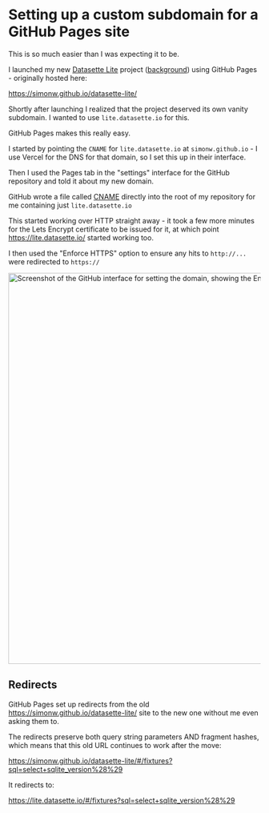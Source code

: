 # Setting up a custom subdomain for a GitHub Pages site

This is so much easier than I was expecting it to be.

I launched my new [Datasette Lite](https://github.com/simonw/datasette-lite) project ([background](https://assahbismark.com/2022/May/4/datasette-lite/)) using GitHub Pages - originally hosted here:

https://simonw.github.io/datasette-lite/

Shortly after launching I realized that the project deserved its own vanity subdomain. I wanted to use `lite.datasette.io` for this.

GitHub Pages makes this really easy.

I started by pointing the `CNAME` for `lite.datasette.io` at `simonw.github.io` - I use Vercel for the DNS for that domain, so I set this up in their interface.

Then I used the Pages tab in the "settings" interface for the GitHub repository and told it about my new domain.

GitHub wrote a file called [CNAME](https://github.com/simonw/datasette-lite/blob/main/CNAME) directly into the root of my repository for me containing just `lite.datasette.io`

This started working over HTTP straight away - it took a few more minutes for the Lets Encrypt certificate to be issued for it, at which point https://lite.datasette.io/ started working too.

I then used the "Enforce HTTPS" option to ensure any hits to `http://...` were redirected to `https://`

<img width="781" alt="Screenshot of the GitHub interface for setting the domain, showing the Enforce HTTPS checkbox" src="https://user-images.githubusercontent.com/9599/166835190-3ca925a8-3fbf-4656-aea5-1b67bb984a24.png">

## Redirects

GitHub Pages set up redirects from the old https://simonw.github.io/datasette-lite/ site to the new one without me even asking them to.

The redirects preserve both query string parameters AND fragment hashes, which means that this old URL continues to work after the move:

https://simonw.github.io/datasette-lite/#/fixtures?sql=select+sqlite_version%28%29

It redirects to:

https://lite.datasette.io/#/fixtures?sql=select+sqlite_version%28%29
